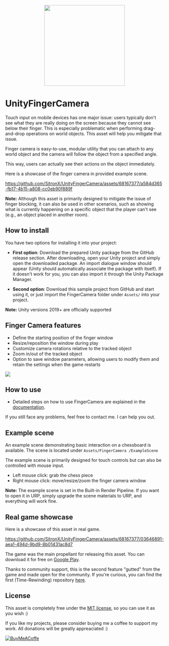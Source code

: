 </p>
<p align="center">
  <img src="https://github.com/SitronX/UnityFingerCamera/assets/68167377/b7beb545-99f5-470c-92be-368974e0068c" width=256/>
</p>

# UnityFingerCamera

Touch input on mobile devices has one major issue: users typically don't see what they are really doing on the screen because they cannot see below their finger. This is especially problematic when performing drag-and-drop operations on world objects. This asset will help you mitigate that issue.

Finger camera is easy-to-use, modular utility that you can attach to any world object and the camera will follow the object from a specified angle.

This way, users can actually see their actions on the object immediately.

Here is a showcase of the finger camera in provided example scene.

https://github.com/SitronX/UnityFingerCamera/assets/68167377/a584d365-fb17-4b15-a808-cc0eb90f889f

**Note:** Although this asset is primarily designed to mitigate the issue of finger blocking, it can also be used in other scenarios, such as showing what is currently happening on a specific object that the player can't see (e.g., an object placed in another room).

## How to install
You have two options for installing it into your project:

- **First option**: Download the prepared Unity package from the GitHub release section. After downloading, open your Unity project and simply open the downloaded package. An import dialogue window should appear (Unity should automatically associate the package with itself). If it doesn't work for you, you can also import it through the Unity Package Manager.

- **Second option**: Download this sample project from GitHub and start using it, or just import the FingerCamera folder under `Assets/` into your project.

**Note:** Unity versions 2019+ are officially supported

## Finger Camera features

- Define the starting position of the finger window
- Resize/reposition the window during play
- Customize camera rotations relative to the tracked object
- Zoom in/out of the tracked object
- Option to save window parameters, allowing users to modify them and retain the settings when the game restarts

<img src="https://github.com/SitronX/UnityFingerCamera/assets/68167377/01c2bfb9-e21c-47ee-9eb8-4ca8639424fb"/>

## How to use

- Detailed steps on how to use FingerCamera are explained in the [documentation](Documentation.md).

If you still face any problems, feel free to contact me. I can help you out.

## Example scene

An example scene demonstrating basic interaction on a chessboard is available. The scene is located under `Assets/FingerCamera
/ExampleScene`

The example scene is primarily designed for touch controls but can also be controlled with mouse input.

  - Left mouse click: grab the chess piece
  - Right mouse click: move/resize/zoom the finger camera window

**Note:** The example scene is set in the Built-in Render Pipeline. If you want to open it in URP, simply upgrade the scene materials to URP, and everything will work fine.

## Real game showcase

Here is a showcase of this asset in real game.

https://github.com/SitronX/UnityFingerCamera/assets/68167377/03646891-aea1-494d-9bd9-8b01431ac8d7

The game was the main propellant for releasing this asset. You can download it for free on [Google Play](https://play.google.com/store/apps/details?id=com.SitronCOR.Forcel).

Thanks to community support, this is the second feature "gutted" from the game and made open for the community. If you're curious, you can find the first (Time-Rewinding) repository [here](https://github.com/SitronX/UnityTimeRewinder).

## License

This asset is completely free under the [MIT license](https://github.com/SitronX/UnityFingerCamera?tab=MIT-1-ov-file#readme), so you can use it as you wish :)

If you like my projects, please consider buying me a coffee to support my work. All donations will be greatly appreaciated :)

[![BuyMeACoffe](https://github.com/SitronX/UnityFingerCamera/assets/68167377/6559a423-bf31-4c14-96a5-10c0a907944f)](https://buymeacoffee.com/sitronx)
